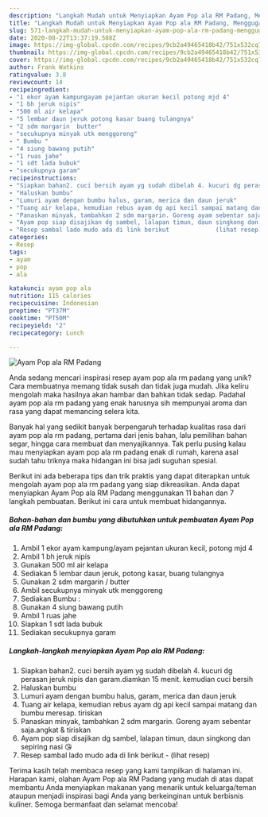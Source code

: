 ```yaml
---
description: "Langkah Mudah untuk Menyiapkan Ayam Pop ala RM Padang, Menggugah Selera"
title: "Langkah Mudah untuk Menyiapkan Ayam Pop ala RM Padang, Menggugah Selera"
slug: 571-langkah-mudah-untuk-menyiapkan-ayam-pop-ala-rm-padang-menggugah-selera
date: 2020-08-22T13:37:19.588Z
image: https://img-global.cpcdn.com/recipes/9cb2a49465418b42/751x532cq70/ayam-pop-ala-rm-padang-foto-resep-utama.jpg
thumbnail: https://img-global.cpcdn.com/recipes/9cb2a49465418b42/751x532cq70/ayam-pop-ala-rm-padang-foto-resep-utama.jpg
cover: https://img-global.cpcdn.com/recipes/9cb2a49465418b42/751x532cq70/ayam-pop-ala-rm-padang-foto-resep-utama.jpg
author: Frank Watkins
ratingvalue: 3.8
reviewcount: 14
recipeingredient:
- "1 ekor ayam kampungayam pejantan ukuran kecil potong mjd 4"
- "1 bh jeruk nipis"
- "500 ml air kelapa"
- "5 lembar daun jeruk potong kasar buang tulangnya"
- "2 sdm margarin  butter"
- "secukupnya minyak utk menggoreng"
- " Bumbu "
- "4 siung bawang putih"
- "1 ruas jahe"
- "1 sdt lada bubuk"
- "secukupnya garam"
recipeinstructions:
- "Siapkan bahan2. cuci bersih ayam yg sudah dibelah 4. kucuri dg perasan jeruk nipis dan garam.diamkan 15 menit. kemudian cuci bersih"
- "Haluskan bumbu"
- "Lumuri ayam dengan bumbu halus, garam, merica dan daun jeruk"
- "Tuang air kelapa, kemudian rebus ayam dg api kecil sampai matang dan bumbu meresap. tiriskan"
- "Panaskan minyak, tambahkan 2 sdm margarin. Goreng ayam sebentar saja.angkat &amp; tiriskan"
- "Ayam pop siap disajikan dg sambel, lalapan timun, daun singkong dan sepiring nasi 😘"
- "Resep sambal lado mudo ada di link berikut             (lihat resep)"
categories:
- Resep
tags:
- ayam
- pop
- ala

katakunci: ayam pop ala 
nutrition: 115 calories
recipecuisine: Indonesian
preptime: "PT37M"
cooktime: "PT50M"
recipeyield: "2"
recipecategory: Lunch

---
```



![Ayam Pop ala RM Padang](https://img-global.cpcdn.com/recipes/9cb2a49465418b42/751x532cq70/ayam-pop-ala-rm-padang-foto-resep-utama.jpg)

Anda sedang mencari inspirasi resep ayam pop ala rm padang yang unik? Cara membuatnya memang tidak susah dan tidak juga mudah. Jika keliru mengolah maka hasilnya akan hambar dan bahkan tidak sedap. Padahal ayam pop ala rm padang yang enak harusnya sih mempunyai aroma dan rasa yang dapat memancing selera kita.

Banyak hal yang sedikit banyak berpengaruh terhadap kualitas rasa dari ayam pop ala rm padang, pertama dari jenis bahan, lalu pemilihan bahan segar, hingga cara membuat dan menyajikannya. Tak perlu pusing kalau mau menyiapkan ayam pop ala rm padang enak di rumah, karena asal sudah tahu triknya maka hidangan ini bisa jadi suguhan spesial.




Berikut ini ada beberapa tips dan trik praktis yang dapat diterapkan untuk mengolah ayam pop ala rm padang yang siap dikreasikan. Anda dapat menyiapkan Ayam Pop ala RM Padang menggunakan 11 bahan dan 7 langkah pembuatan. Berikut ini cara untuk membuat hidangannya.

<!--inarticleads1-->

##### Bahan-bahan dan bumbu yang dibutuhkan untuk pembuatan Ayam Pop ala RM Padang:

1. Ambil 1 ekor ayam kampung/ayam pejantan ukuran kecil, potong mjd 4
1. Ambil 1 bh jeruk nipis
1. Gunakan 500 ml air kelapa
1. Sediakan 5 lembar daun jeruk, potong kasar, buang tulangnya
1. Gunakan 2 sdm margarin / butter
1. Ambil secukupnya minyak utk menggoreng
1. Sediakan  Bumbu :
1. Gunakan 4 siung bawang putih
1. Ambil 1 ruas jahe
1. Siapkan 1 sdt lada bubuk
1. Sediakan secukupnya garam




<!--inarticleads2-->

##### Langkah-langkah menyiapkan Ayam Pop ala RM Padang:

1. Siapkan bahan2. cuci bersih ayam yg sudah dibelah 4. kucuri dg perasan jeruk nipis dan garam.diamkan 15 menit. kemudian cuci bersih
1. Haluskan bumbu
1. Lumuri ayam dengan bumbu halus, garam, merica dan daun jeruk
1. Tuang air kelapa, kemudian rebus ayam dg api kecil sampai matang dan bumbu meresap. tiriskan
1. Panaskan minyak, tambahkan 2 sdm margarin. Goreng ayam sebentar saja.angkat &amp; tiriskan
1. Ayam pop siap disajikan dg sambel, lalapan timun, daun singkong dan sepiring nasi 😘
1. Resep sambal lado mudo ada di link berikut -             (lihat resep)




Terima kasih telah membaca resep yang kami tampilkan di halaman ini. Harapan kami, olahan Ayam Pop ala RM Padang yang mudah di atas dapat membantu Anda menyiapkan makanan yang menarik untuk keluarga/teman ataupun menjadi inspirasi bagi Anda yang berkeinginan untuk berbisnis kuliner. Semoga bermanfaat dan selamat mencoba!
